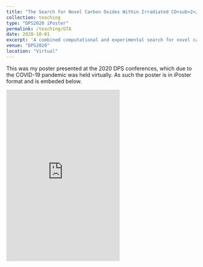 ```yaml
---
title: "The Search for Novel Carbon Oxides Within Irradiated CO<sub>2</sub> Ices: Potential New Parent Species for Cometary Volatiles"
collection: teaching
type: "DPS2020 iPoster"
permalink: /teaching/GTA
date: 2020-10-01
excerpt: 'A combined computational and experimental search for novel carbon oxides.'
venue: "DPS2020"
location: "Virtual"
---
```


This was my poster presented at the 2020 DPS conferences, which due to the COVID-19 pandemic was held virtually. As such the poster is in iPoster format and is embeded below.

<iframe height='454' width='300' frameborder='0' allowtransparency='true'
 scrolling='no' src='https://dps52-aas.ipostersessions.com/Default.aspx?s=62-E3-9F-0C-88-DD-C5-7A-7E-8A-28-7E-35-50-C5-96'></iframe>
